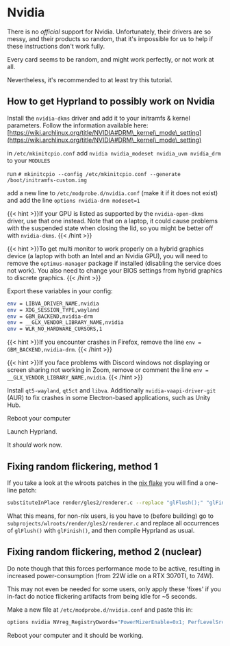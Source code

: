 # Nvidia

There is no _official_ support for Nvidia. Unfortunately, their drivers are so messy, and their products so random, that it's impossible for us to help if these instructions don't work fully.

Every card seems to be random, and might work perfectly, or not work at all.

Nevertheless, it's recommended to at least try this tutorial.

## How to get Hyprland to possibly work on Nvidia

Install the `nvidia-dkms` driver and add it to your initramfs & kernel parameters. Follow the information available here: [https://wiki.archlinux.org/title/NVIDIA#DRM\_kernel\_mode\_setting](https://wiki.archlinux.org/title/NVIDIA#DRM\_kernel\_mode\_setting)

in `/etc/mkinitcpio.conf` add `nvidia nvidia_modeset nvidia_uvm nvidia_drm` to your `MODULES`

run `# mkinitcpio --config /etc/mkinitcpio.conf --generate /boot/initramfs-custom.img`

add a new line to `/etc/modprobe.d/nvidia.conf` (make it if it does not exist) and add the line `options nvidia-drm modeset=1`

\{{< hint >\}}If your GPU is listed as supported by the `nvidia-open-dkms` driver, use that one instead. Note that on a laptop, it could cause problems with the suspended state when closing the lid, so you might be better off with `nvidia-dkms`. \{{< /hint >\}}

\{{< hint >\}}To get multi monitor to work properly on a hybrid graphics device (a laptop with both an Intel and an Nvidia GPU), you will need to remove the `optimus-manager` package if installed (disabling the service does not work). You also need to change your BIOS settings from hybrid graphics to discrete graphics. \{{< /hint >\}}

Export these variables in your config:

```sh
env = LIBVA_DRIVER_NAME,nvidia
env = XDG_SESSION_TYPE,wayland
env = GBM_BACKEND,nvidia-drm
env = __GLX_VENDOR_LIBRARY_NAME,nvidia
env = WLR_NO_HARDWARE_CURSORS,1
```

\{{< hint >\}}If you encounter crashes in Firefox, remove the line `env = GBM_BACKEND,nvidia-drm`. \{{< /hint >\}}

\{{< hint >\}}If you face problems with Discord windows not displaying or screen sharing not working in Zoom, remove or comment the line `env = __GLX_VENDOR_LIBRARY_NAME,nvidia`. \{{< /hint >\}}

Install `qt5-wayland`, `qt5ct` and `libva`. Additionally `nvidia-vaapi-driver-git` (AUR) to fix crashes in some Electron-based applications, such as Unity Hub.

Reboot your computer

Launch Hyprland.

It _should_ work now.

## Fixing random flickering, method 1

If you take a look at the wlroots patches in the [nix flake](https://github.com/hyprwm/Hyprland/blob/main/nix/wlroots.nix) you will find a one-line patch:

```sh
substituteInPlace render/gles2/renderer.c --replace "glFlush();" "glFinish();"
```

What this means, for non-nix users, is you have to (before building) go to `subprojects/wlroots/render/gles2/renderer.c` and replace all occurrences of `glFlush()` with `glFinish()`, and then compile Hyprland as usual.

## Fixing random flickering, method 2 (nuclear)

Do note though that this forces performance mode to be active, resulting in increased power-consumption (from 22W idle on a RTX 3070TI, to 74W).

This may not even be needed for some users, only apply these 'fixes' if you in-fact do notice flickering artifacts from being idle for \~5 seconds.

Make a new file at `/etc/modprobe.d/nvidia.conf` and paste this in:

```sh
options nvidia NVreg_RegistryDwords="PowerMizerEnable=0x1; PerfLevelSrc=0x2222; PowerMizerLevel=0x3; PowerMizerDefault=0x3; PowerMizerDefaultAC=0x3"
```

Reboot your computer and it should be working.
